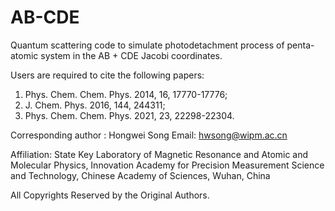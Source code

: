 # AB-CDE
Quantum scattering code to simulate photodetachment process of penta-atomic system in the AB + CDE Jacobi coordinates. 

Users are required to cite  the following papers:       
1) Phys. Chem. Chem. Phys. 2014, 16, 17770-17776;
2) J. Chem. Phys. 2016, 144, 244311; 
3) Phys. Chem. Chem. Phys. 2021, 23, 22298-22304.

Corresponding author : Hongwei Song   Email: hwsong@wipm.ac.cn

Affiliation: State Key Laboratory of Magnetic Resonance and Atomic and Molecular Physics, 
             Innovation Academy for Precision Measurement Science and Technology, 
             Chinese Academy of Sciences, Wuhan, China
             
All Copyrights Reserved by the Original Authors.
